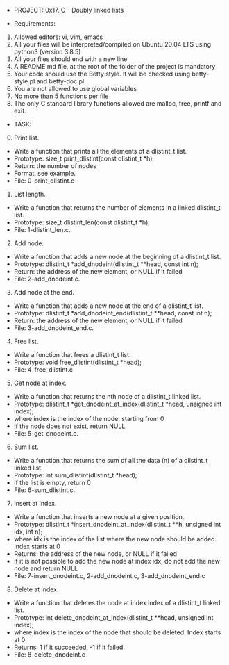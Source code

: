 * PROJECT: 0x17. C - Doubly linked lists

* Requirements:
1. Allowed editors: vi, vim, emacs
2. All your files will be interpreted/compiled on Ubuntu 20.04 LTS using python3 (version 3.8.5)
3. All your files should end with a new line
4. A README.md file, at the root of the folder of the project is mandatory
5. Your code should use the Betty style. It will be checked using betty-style.pl and betty-doc.pl
6. You are not allowed to use global variables
7. No more than 5 functions per file
8. The only C standard library functions allowed are malloc, free, printf and exit.

* TASK:
0. Print list.
* Write a function that prints all the elements of a dlistint_t list.
* Prototype: size_t print_dlistint(const dlistint_t *h);
* Return: the number of nodes
* Format: see example.
* File: 0-print_dlistint.c

1. List length.
* Write a function that returns the number of elements in a linked dlistint_t list.
* Prototype: size_t dlistint_len(const dlistint_t *h);
* File: 1-dlistint_len.c.

2. Add node.
* Write a function that adds a new node at the beginning of a dlistint_t list.
* Prototype: dlistint_t *add_dnodeint(dlistint_t **head, const int n);
* Return: the address of the new element, or NULL if it failed
* File: 2-add_dnodeint.c.

3. Add node at the end.
* Write a function that adds a new node at the end of a dlistint_t list.
* Prototype: dlistint_t *add_dnodeint_end(dlistint_t **head, const int n);
* Return: the address of the new element, or NULL if it failed
* File: 3-add_dnodeint_end.c.

4. Free list.
* Write a function that frees a dlistint_t list.
* Prototype: void free_dlistint(dlistint_t *head);
* File: 4-free_dlistint.c

5. Get node at index.
* Write a function that returns the nth node of a dlistint_t linked list.
* Prototype: dlistint_t *get_dnodeint_at_index(dlistint_t *head, unsigned int index);
* where index is the index of the node, starting from 0
* if the node does not exist, return NULL.
* File: 5-get_dnodeint.c.

6. Sum list.
* Write a function that returns the sum of all the data (n) of a dlistint_t linked list.
* Prototype: int sum_dlistint(dlistint_t *head);
* if the list is empty, return 0
* File: 6-sum_dlistint.c.

7. Insert at index.
* Write a function that inserts a new node at a given position.
* Prototype: dlistint_t *insert_dnodeint_at_index(dlistint_t **h, unsigned int idx, int n);
* where idx is the index of the list where the new node should be added. Index starts at 0
* Returns: the address of the new node, or NULL if it failed
* if it is not possible to add the new node at index idx, do not add the new node and return NULL
* File: 7-insert_dnodeint.c, 2-add_dnodeint.c, 3-add_dnodeint_end.c

8. Delete at index.
* Write a function that deletes the node at index index of a dlistint_t linked list.
* Prototype: int delete_dnodeint_at_index(dlistint_t **head, unsigned int index);
* where index is the index of the node that should be deleted. Index starts at 0
* Returns: 1 if it succeeded, -1 if it failed.
* File: 8-delete_dnodeint.c
